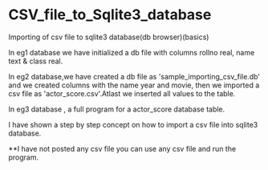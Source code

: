 # CSV_file_to_Sqlite3_database
Importing of csv file to sqlite3 database(db browser)(basics)

In eg1 database we have initialized a db file with columns rollno real, name text & class real.

In eg2 database,we have created a db file as 'sample_importing_csv_file.db' and we created columns with the name year and movie, then we imported a csv file as 'actor_score.csv'.Atlast we inserted all values to the table.

In eg3 database , a full program for a actor_score database table.

I have shown a step by step concept on how to import a csv file into sqlite3 database.

**I have not posted any csv file you can use any csv file and run the program.
